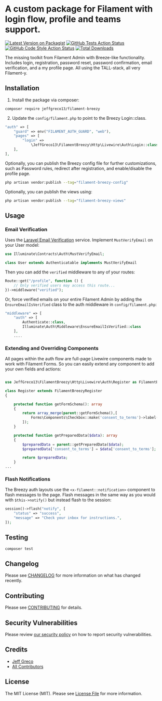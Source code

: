 # A custom package for Filament with login flow, profile and teams support.

[![Latest Version on Packagist](https://img.shields.io/packagist/v/jeffgreco13/filament-breezy.svg?style=flat-square)](https://packagist.org/packages/jeffgreco13/filament-breezy)
[![GitHub Tests Action Status](https://img.shields.io/github/workflow/status/jeffgreco13/filament-breezy/run-tests?label=tests)](https://github.com/jeffgreco13/filament-breezy/actions?query=workflow%3Arun-tests+branch%3Amain)
[![GitHub Code Style Action Status](https://img.shields.io/github/workflow/status/jeffgreco13/filament-breezy/Check%20&%20fix%20styling?label=code%20style)](https://github.com/jeffgreco13/filament-breezy/actions?query=workflow%3A"Check+%26+fix+styling"+branch%3Amain)
[![Total Downloads](https://img.shields.io/packagist/dt/jeffgreco13/filament-breezy.svg?style=flat-square)](https://packagist.org/packages/jeffgreco13/filament-breezy)

The missing toolkit from Filament Admin with Breeze-like functionality. Includes login, registration, password reset, password confirmation, email verification, and a my profile page. All using the TALL-stack, all very Filament-y.

## Installation

1. Install the package via composer:

```bash
composer require jeffgreco13/filament-breezy
```

2. Update the `config/filament.php` to point to the Breezy Login::class.

```php
"auth" => [
    "guard" => env("FILAMENT_AUTH_GUARD", "web"),
    "pages" => [
        "login" =>
            \JeffGreco13\FilamentBreezy\Http\Livewire\Auth\Login::class,
    ],
],
```

Optionally, you can publish the Breezy config file for further customizations, such as Password rules, redirect after registration, and enable/disable the profile page.

```bash
php artisan vendor:publish --tag="filament-breezy-config"
```

Optionally, you can publish the views using:

```bash
php artisan vendor:publish --tag="filament-breezy-views"
```

## Usage

### Email Verification

Uses the [Laravel Email Verification](https://laravel.com/docs/8.x/verification) service.
Implement `MustVerifyEmail` on your User model:

```php
use Illuminate\Contracts\Auth\MustVerifyEmail;

class User extends Authenticatable implements MustVerifyEmail
```

Then you can add the `verified` middleware to any of your routes:

```php
Route::get("/profile", function () {
    // Only verified users may access this route...
})->middleware("verified");
```

Or, force verified emails on your entire Filament Admin by adding the `EnsureEmailIsVerified` class to the auth middleware in `config/filament.php`:

```php
"middleware" => [
    "auth" => [
        Authenticate::class,
        Illuminate\Auth\Middleware\EnsureEmailIsVerified::class
    ],
    ....
```

### Extending and Overriding Components

All pages within the auth flow are full-page Livewire components made to work with Filament Forms. So you can easily extend any component to add your own fields and actions:

```php

use JeffGreco13\FilamentBreezy\Http\Livewire\Auth\Register as FilamentBreezyRegister;

class Register extends FilamentBreezyRegister
{

    protected function getFormSchema(): array
    {
        return array_merge(parent::getFormSchema(),[
            Forms\Components\Checkbox::make('consent_to_terms')->label('I consent to the terms of service and privacy policy.')->required()
        ]);
    }

    protected function getPreparedData($data): array
    {
        $preparedData = parent::getPreparedData($data);
        $preparedData['consent_to_terms'] = $data['consent_to_terms'];

        return $preparedData;
    }
...
```

### Flash Notifications

The Breezy auth layouts use the `<x-filament::notification>` component to flash messages to the page. Flash messages in the same way as you would with `$this->notify()` but instead flash to the session:

```php
session()->flash("notify", [
    "status" => "success",
    "message" => "Check your inbox for instructions.",
]);
```

## Testing

```bash
composer test
```

## Changelog

Please see [CHANGELOG](CHANGELOG.md) for more information on what has changed recently.

## Contributing

Please see [CONTRIBUTING](.github/CONTRIBUTING.md) for details.

## Security Vulnerabilities

Please review [our security policy](../../security/policy) on how to report security vulnerabilities.

## Credits

-   [Jeff Greco](https://github.com/jeffgreco13)
-   [All Contributors](../../contributors)

## License

The MIT License (MIT). Please see [License File](LICENSE.md) for more information.
